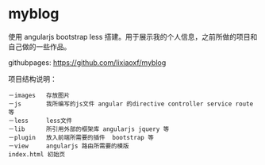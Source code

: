 # myblog

使用 angularjs bootstrap less 搭建。用于展示我的个人信息，之前所做的项目和自己做的一些作品。

githubpages: https://github.com/lixiaoxf/myblog

项目结构说明：
  
  
    －images   存放图片
    －js       我所编写的js文件 angular 的directive controller service route 等
    －less     less文件
    －lib      所引用外部的框架库 angularjs jquery 等
    －plugin   放入前端所需要的插件  bootstrap 等
    －view     angularjs 路由所需要的模版
    index.html 初始页
